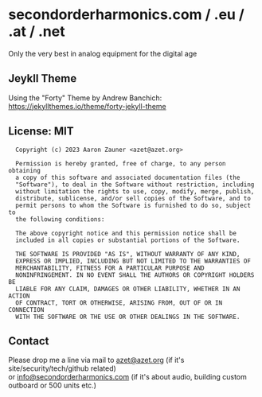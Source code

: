 # secondorderharmonics.com / .eu / .at / .net
Only the very best in analog equipment for the digital age

## Jeykll Theme
Using the "Forty" Theme by Andrew Banchich: https://jekyllthemes.io/theme/forty-jekyll-theme

## License: MIT

      Copyright (c) 2023 Aaron Zauner <azet@azet.org>
      
      Permission is hereby granted, free of charge, to any person obtaining
      a copy of this software and associated documentation files (the
      "Software"), to deal in the Software without restriction, including
      without limitation the rights to use, copy, modify, merge, publish,
      distribute, sublicense, and/or sell copies of the Software, and to
      permit persons to whom the Software is furnished to do so, subject to
      the following conditions:

      The above copyright notice and this permission notice shall be
      included in all copies or substantial portions of the Software.

      THE SOFTWARE IS PROVIDED "AS IS", WITHOUT WARRANTY OF ANY KIND,
      EXPRESS OR IMPLIED, INCLUDING BUT NOT LIMITED TO THE WARRANTIES OF
      MERCHANTABILITY, FITNESS FOR A PARTICULAR PURPOSE AND
      NONINFRINGEMENT. IN NO EVENT SHALL THE AUTHORS OR COPYRIGHT HOLDERS BE
      LIABLE FOR ANY CLAIM, DAMAGES OR OTHER LIABILITY, WHETHER IN AN ACTION
      OF CONTRACT, TORT OR OTHERWISE, ARISING FROM, OUT OF OR IN CONNECTION
      WITH THE SOFTWARE OR THE USE OR OTHER DEALINGS IN THE SOFTWARE.
      
      
## Contact
Please drop me a line via mail to azet@azet.org (if it's site/security/tech/github related)     
or info@secondorderharmonics.com (if it's about audio, building custom outboard or 500 units etc.)

